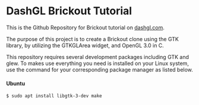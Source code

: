 # DashGL Brickout Tutorial

This is the Github Repository for Brickout tutorial on [dashgl.com](https://dashgl.com/Brickout/).

The purpose of this project is to create a Brickout clone using the GTK library, by utilizing
the GTKGLArea widget, and OpenGL 3.0 in C. 

This repository requires several development packages including GTK and glew. To makes use everything
you need is installed on your Linux system, use the command for your corresponding package manager
as listed below.

#### Ubuntu
```
$ sudo apt install libgtk-3-dev make
```
